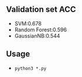 ## Validation set ACC
*   SVM:0.678
*   Random Forest:0.596
*   GaussianNB:0.544

## Usage
*    `python3 *.py`
